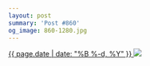 ```yaml
---
layout: post
summary: 'Post #860'
og_image: 860-1280.jpg
---
```


<p>
 <time>
  <a href="/860">
   {{ page.date | date: "%B %-d, %Y" }}
  </a>
 </time>
 <a href="/860">
  <img sizes="(min-width: 700px) 50vw, calc(100vw - 2rem)" src="{{ site.assets_url }}/860-640.jpg" srcset="{{ site.assets_url }}/860-320.jpg 320w, {{ site.assets_url }}/860-640.jpg 640w, {{ site.assets_url }}/860-960.jpg 960w, {{ site.assets_url }}/860-1280.jpg 1280w"/>
 </a>
</p>
